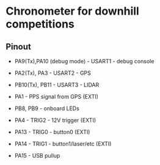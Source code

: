 Chronometer for downhill competitions
=====================================

## Pinout

- PA9(Tx),PA10 (debug mode) - USART1 - debug console
- PA2(Tx), PA3 - USART2 - GPS
- PB10(Tx), PB11 - USART3 - LIDAR

- PA1  - PPS signal from GPS (EXTI)

- PB8, PB9 - onboard LEDs

- PA4  - TRIG2 - 12V trigger (EXTI)
- PA13 - TRIG0 - button0 (EXTI)
- PA14 - TRIG1 - button1/laser/etc (EXTI)
- PA15 - USB pullup

